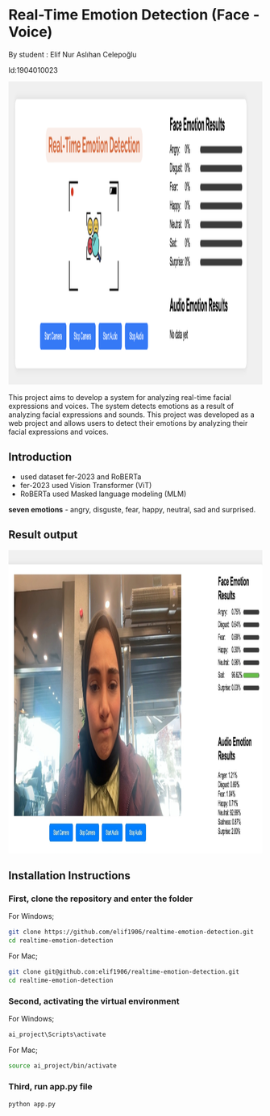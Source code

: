 # Real-Time Emotion Detection (Face - Voice)

By student : Elif Nur Aslıhan Celepoğlu

Id:1904010023

<img src="image.png" alt="alt text" width="900" height="600">



This project aims to develop a system for analyzing real-time facial expressions and voices. The system detects emotions as a result of analyzing facial expressions and sounds. 
This project was developed as a web project and allows users to detect their emotions by analyzing their facial expressions and voices.

## Introduction

- used dataset fer-2023 and RoBERTa
- fer-2023 used Vision Transformer (ViT)
- RoBERTa used Masked language modeling (MLM) 

**seven emotions** - angry, disguste, fear, happy, neutral, sad and surprised.

## Result output 
<img src="result.png" alt="alt text" width="900" height="600">

## Installation Instructions

### First, clone the repository and enter the folder

For Windows;
```bash
git clone https://github.com/elif1906/realtime-emotion-detection.git
cd realtime-emotion-detection
```
 For Mac;
 ```bash
git clone git@github.com:elif1906/realtime-emotion-detection.git
cd realtime-emotion-detection
```
### Second, activating the virtual environment

For Windows;
```bash
ai_project\Scripts\activate

```
For Mac;

```bash
source ai_project/bin/activate

```
### Third, run app.py file
```bash
python app.py
```
